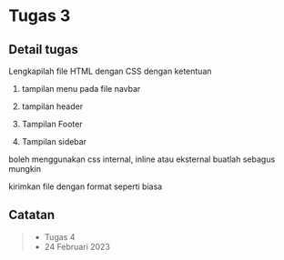 # Tugas 3

## Detail tugas

Lengkapilah file HTML dengan CSS dengan ketentuan

1. tampilan menu pada file navbar
2. tampilan header

3. Tampilan Footer

4. Tampilan sidebar

boleh menggunakan css internal, inline atau eksternal
buatlah sebagus mungkin

kirimkan file dengan format seperti biasa

## Catatan

> - Tugas 4
> - 24 Februari 2023
